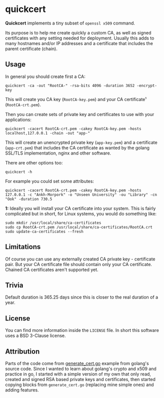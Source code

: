# quickcert #

**Quickcert** implements a tiny subset of `openssl x509` command.

Its purpose is to help me create quickly a custom CA, as well as signed certificates
with any setting needed for deployment. Usually this adds to many hostnames and/or
IP addresses and a certificate that includes the parent certificate (chain).

## Usage

In general you should create first a CA:

    quickcert -ca -out "RootCA-" -rsa-bits 4096 -duration 3652 -encrypt-key

This will create you CA key (`RootCA-key.pem`) and your CA certificate¹ (`RootCA-crt.pem`).

Then you can create sets of private key and certificates to use with your applications:

    quickcert -cacert RootCA-crt.pem -cakey RootCA-key.pem -hosts localhost,127.0.0.1 -chain -out "app-"

This will create an unencrypted private key (`app-key.pem`) and a certificate (`app-crt.pem`)
that includes the CA certificate as wanted by the golang SSL/TLS implementation, nginx
and other software.

There are other options too:

    quickcert -h

For example you could set some attributes:

    quickcert -cacert RootCA-crt.pem -cakey RootCA-key.pem -hosts 127.0.0.1 -c "Ankh-Morpork" -o "Unseen University" -ou "Library" -cn "Ook" -duration 730.5

**1:** Ideally you will install your CA certificate into your system. This is fairly
complicated but in short, for Linux systems, you would do something like:

    sudo mkdir /usr/local/share/ca-certificates
    sudo cp RootCA-crt.pem /usr/local/share/ca-certificates/RootCA.crt
    sudo update-ca-certificates --fresh

## Limitations

Of course you can use any externally created CA private key - certificate pair. But
your CA certificate file should contain only your CA certificate. Chained CA
certificates aren't supported yet.

## Trivia

Default duration is 365.25 days since this is closer to the real duration of a year.

## License

You can find more information inside the `LICENSE` file. In short this software uses
a BSD 3-Clause license.

## Attribution

Parts of the code come from [generate_cert.go](http://golang.org/src/crypto/tls/generate_cert.go)
example from golang's source code. Since I wanted to learn about golang's crypto and x509 and
practice in go, I started with a simple version of my own that only read, created and signed RSA
based private keys and certificates, then started copying blocks from `generate_cert.go` (replacing
mine simple ones) and adding features.
